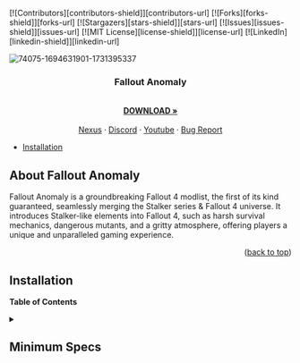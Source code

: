 <!-- Improved compatibility of back to top link: See: https://github.com/othneildrew/Best-README-Template/pull/73 -->
<a name="readme-top"></a>
<!--
*** Thanks for checking out the Best-README-Template. If you have a suggestion
*** that would make this better, please fork the repo and create a pull request
*** or simply open an issue with the tag "enhancement".
*** Don't forget to give the project a star!
*** Thanks again! Now go create something AMAZING! :D
-->



<!-- PROJECT SHIELDS -->
<!--
*** I'm using markdown "reference style" links for readability.
*** Reference links are enclosed in brackets [ ] instead of parentheses ( ).
*** See the bottom of this document for the declaration of the reference variables
*** for contributors-url, forks-url, etc. This is an optional, concise syntax you may use.
*** https://www.markdownguide.org/basic-syntax/#reference-style-links
-->
[![Contributors][contributors-shield]][contributors-url]
[![Forks][forks-shield]][forks-url]
[![Stargazers][stars-shield]][stars-url]
[![Issues][issues-shield]][issues-url]
[![MIT License][license-shield]][license-url]
[![LinkedIn][linkedin-shield]][linkedin-url]




![74075-1694631901-1731395337](https://github.com/NomadsReach/Test32/assets/144523850/c415a315-09ae-4fd7-985e-59e007b32493)



  <h3 align="center">Fallout Anomaly</h3>

  <p align="center">
    <br />
    <a href="https://github.com/NomadsReach/Test32"><strong>DOWNLOAD »</strong></a>
    <br />
    <br />
    <a href="https://github.com/othneildrew/Best-README-Template">Nexus</a>
    ·
    <a href="https://github.com/othneildrew/Best-README-Template/issues">Discord</a>
    ·
    <a href="https://github.com/othneildrew/Best-README-Template/issues">Youtube</a>
    ·
    <a href="https://github.com/othneildrew/Best-README-Template/issues">Bug Report</a>
  </p>
</div>



- [Installation](#installation)

<!-- ABOUT THE PROJECT -->
## About Fallout Anomaly


Fallout Anomaly is a groundbreaking Fallout 4 modlist, the first of its kind guaranteed, seamlessly merging the Stalker series & Fallout 4 universe. It introduces Stalker-like elements into Fallout 4, such as harsh survival mechanics, dangerous mutants, and a gritty atmosphere, offering players a unique and unparalleled gaming experience.


<p align="right">(<a href="#readme-top">back to top</a>)</p>


<!-- Installation -->
## Installation

<!-- TABLE OF CONTENTS -->
**Table of Contents**

<!-- Contents of the Minimum Specs section -->
<details>
<summary><h2><b>Minimum Specs</b></h2></summary>

---

<ins>Fallout Anomaly takes several steps to ensure everyone enjoys an optimal experience. However, we cannot guarantee playability on older equipment with issues playing the vanilla game.</ins>

---

**Hardware:**
- CPU: A modern CPU with at least 6 cores and a clock speed of 3GHz.
- RAM: Aim for 16GB, but 32GB is even better.
- Video Card: At least 4GB of memory, ideally 6GB.
- OS: Windows 10/11 (64-bit).
- Free Disk Space: At least 300GB, preferably on an SSD for optimal performance.

<details>
<summary><h2>Nexus Mods</h2></summary>
  
---

* **While not mandatory, Nexus Premium is strongly advised as it streamlines the mod download and installation process, saving you time. By opting for Nexus Premium, you'll enjoy uncapped download speeds and won't have to manually approve each download. This is a restriction from the Nexus website itself and is not a limitation imposed by Fallout Anomaly.**

---

<a href="https://next.nexusmods.com/premium"><img src="https://i.imgur.com/YoGR9F6.png" alt="OpenAI Logo" width="400"></a> 

**Click above to be directed to the Nexus website.**
</details>

<details>
<summary><h2>Pre-Installation</h2></summary>

- [Microsoft Visual C++ x64 and x86](https://learn.microsoft.com/en-US/cpp/windows/latest-supported-vc-redist?view=msvc-170)
- [NET Framework 4.6.2](https://dotnet.microsoft.com/en-us/download/dotnet-framework/thank-you/net462-web-installer)
- [Vanilla Game Folder - See the video below.](https://www.youtube.com/watch?v=zwTJ3jImCiQ&t=1s) 

[![](https://img.youtube.com/vi/zwTJ3jImCiQ/0.jpg)](https://www.youtube.com/watch?v=zwTJ3jImCiQ)

---

<h3><b>Finally make sure to uninstall the HD texture pack. It is highly flawed and we have much better options.</b></h3>

---

1. Open Steam
2. Navigate to your Library
3. Right-click on Fallout  
4. Select Properties
5. Go to the DLC tab
6. Uncheck "Fallout 4 - High Resolution Texture Pack"

<img src="https://github.com/NomadsReach/Test32/assets/144523850/253e48f8-e921-4ead-a813-bc295ca68145" alt="Fallout Image" style="float: right; margin-left: 15px;" width="400">

</details>

</details>









